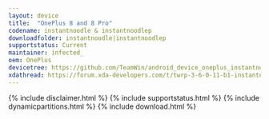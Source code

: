 ```yaml
---
layout: device
title:  "OnePlus 8 and 8 Pro"
codename: instantnoodle & instantnoodlep
downloadfolder: instantnoodle|instantnoodlep
supportstatus: Current
maintainer: infected_
oem: OnePlus
devicetree: https://github.com/TeamWin/android_device_oneplus_instantnoodle
xdathread: https://forum.xda-developers.com/t/twrp-3-6-0-11-b1-instantnoodle-twrp-for-oneplus-8-8pro-beta.4341707/
---
```

{% include disclaimer.html %}
{% include supportstatus.html %}
{% include dynamicpartitions.html %}
{% include download.html %}